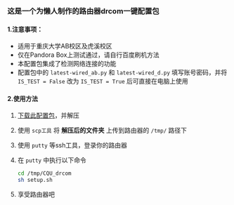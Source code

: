 ### 这是一个为懒人制作的路由器drcom一键配置包

#### 1.注意事项：

- 适用于重庆大学AB校区及虎溪校区
- 仅在Pandora Box上测试通过，请自行百度刷机方法
- 本配置包集成了检测网络连接的功能
- 配置包中的 `latest-wired_ab.py` 和 `latest-wired_d.py` 填写账号密码，并将 `IS_TEST = False` 改为 `IS_TEST = True` 后可直接在电脑上使用

#### 2.使用方法

1. [下载此配置包](https://github.com/purefkh/CQU_drcom/archive/master.zip)，并解压

2. 使用 `scp工具` 将 __解压后的文件夹__ 上传到路由器的 `/tmp/` 路径下

3. 使用 `putty` 等ssh工具，登录你的路由器

4. 在 `putty` 中执行以下命令

   ``` bash
   cd /tmp/CQU_drcom
   sh setup.sh
   ```

5. 享受路由器吧
